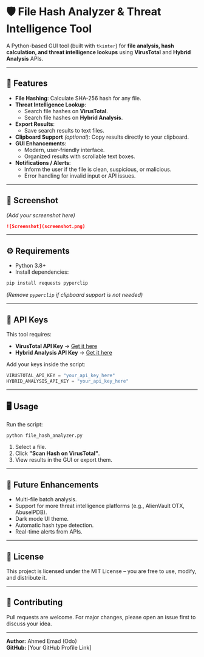 
# 🛡️ File Hash Analyzer & Threat Intelligence Tool

A Python-based GUI tool (built with `tkinter`) for **file analysis, hash calculation, and threat intelligence lookups** using **VirusTotal** and **Hybrid Analysis** APIs.

---

## 🚀 Features
- **File Hashing**: Calculate SHA-256 hash for any file.
- **Threat Intelligence Lookup**:
  - Search file hashes on **VirusTotal**.
  - Search file hashes on **Hybrid Analysis**.
- **Export Results**:
  - Save search results to text files.
- **Clipboard Support** *(optional)*: Copy results directly to your clipboard.
- **GUI Enhancements**:
  - Modern, user-friendly interface.
  - Organized results with scrollable text boxes.
- **Notifications / Alerts**:
  - Inform the user if the file is clean, suspicious, or malicious.
  - Error handling for invalid input or API issues.

---

## 📸 Screenshot
*(Add your screenshot here)*
```markdown
![Screenshot](screenshot.png)
```

---

## ⚙️ Requirements
- Python 3.8+
- Install dependencies:
```bash
pip install requests pyperclip
```
*(Remove `pyperclip` if clipboard support is not needed)*

---

## 🔑 API Keys
This tool requires:
- **VirusTotal API Key** → [Get it here](https://developers.virustotal.com/reference/api-overview)
- **Hybrid Analysis API Key** → [Get it here](https://www.hybrid-analysis.com/docs/api/v2)

Add your keys inside the script:
```python
VIRUSTOTAL_API_KEY = "your_api_key_here"
HYBRID_ANALYSIS_API_KEY = "your_api_key_here"
```

---

## 🖥️ Usage
Run the script:
```bash
python file_hash_analyzer.py
```
1. Select a file.
2. Click **"Scan Hash on VirusTotal"**.
3. View results in the GUI or export them.

---

## 📌 Future Enhancements
- Multi-file batch analysis.
- Support for more threat intelligence platforms (e.g., AlienVault OTX, AbuseIPDB).
- Dark mode UI theme.
- Automatic hash type detection.
- Real-time alerts from APIs.

---

## 📜 License
This project is licensed under the MIT License – you are free to use, modify, and distribute it.

---

## 🤝 Contributing
Pull requests are welcome. For major changes, please open an issue first to discuss your idea.

---

**Author:** Ahmed Emad (Odo)  
**GitHub:** [Your GitHub Profile Link]
